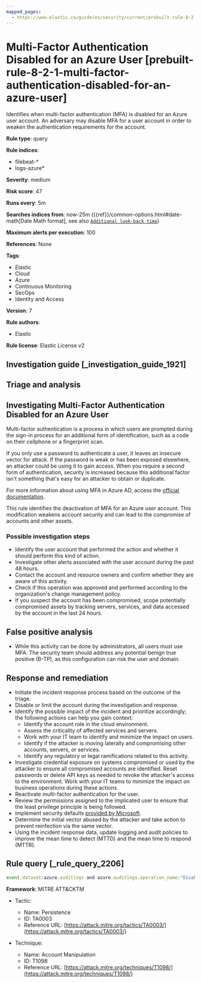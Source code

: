 ```yaml
---
mapped_pages:
  - https://www.elastic.co/guide/en/security/current/prebuilt-rule-8-2-1-multi-factor-authentication-disabled-for-an-azure-user.html
---
```


# Multi-Factor Authentication Disabled for an Azure User [prebuilt-rule-8-2-1-multi-factor-authentication-disabled-for-an-azure-user]

Identifies when multi-factor authentication (MFA) is disabled for an Azure user account. An adversary may disable MFA for a user account in order to weaken the authentication requirements for the account.

**Rule type**: query

**Rule indices**:

* filebeat-*
* logs-azure*

**Severity**: medium

**Risk score**: 47

**Runs every**: 5m

**Searches indices from**: now-25m ({{ref}}/common-options.html#date-math[Date Math format], see also [`Additional look-back time`](docs-content://solutions/security/detect-and-alert/create-detection-rule.md#rule-schedule))

**Maximum alerts per execution**: 100

**References**: None

**Tags**:

* Elastic
* Cloud
* Azure
* Continuous Monitoring
* SecOps
* Identity and Access

**Version**: 7

**Rule authors**:

* Elastic

**Rule license**: Elastic License v2

## Investigation guide [_investigation_guide_1921]

## Triage and analysis

## Investigating Multi-Factor Authentication Disabled for an Azure User

Multi-factor authentication is a process in which users are prompted during the sign-in process for an additional form
of identification, such as a code on their cellphone or a fingerprint scan.

If you only use a password to authenticate a user, it leaves an insecure vector for attack. If the password is weak or
has been exposed elsewhere, an attacker could be using it to gain access. When you require a second form of authentication,
security is increased because this additional factor isn't something that's easy for an attacker to obtain or duplicate.

For more information about using MFA in Azure AD, access the [official documentation](https://docs.microsoft.com/en-us/azure/active-directory/authentication/concept-mfa-howitworks#how-to-enable-and-use-azure-ad-multi-factor-authentication).

This rule identifies the deactivation of MFA for an Azure user account. This modification weakens account security
and can lead to the compromise of accounts and other assets.

### Possible investigation steps

- Identify the user account that performed the action and whether it should perform this kind of action.
- Investigate other alerts associated with the user account during the past 48 hours.
- Contact the account and resource owners and confirm whether they are aware of this activity.
- Check if this operation was approved and performed according to the organization's change management policy.
- If you suspect the account has been compromised, scope potentially compromised assets by tracking servers, services,
and data accessed by the account in the last 24 hours.

## False positive analysis

- While this activity can be done by administrators, all users must use MFA. The security team should address any
potential benign true positive (B-TP), as this configuration can risk the user and domain.

## Response and remediation

- Initiate the incident response process based on the outcome of the triage.
- Disable or limit the account during the investigation and response.
- Identify the possible impact of the incident and prioritize accordingly; the following actions can help you gain context:
    - Identify the account role in the cloud environment.
    - Assess the criticality of affected services and servers.
    - Work with your IT team to identify and minimize the impact on users.
    - Identify if the attacker is moving laterally and compromising other accounts, servers, or services.
    - Identify any regulatory or legal ramifications related to this activity.
- Investigate credential exposure on systems compromised or used by the attacker to ensure all compromised accounts are
identified. Reset passwords or delete API keys as needed to revoke the attacker's access to the environment. Work with
your IT teams to minimize the impact on business operations during these actions.
- Reactivate multi-factor authentication for the user.
- Review the permissions assigned to the implicated user to ensure that the least privilege principle is being followed.
- Implement security defaults [provided by Microsoft](https://docs.microsoft.com/en-us/azure/active-directory/fundamentals/concept-fundamentals-security-defaults).
- Determine the initial vector abused by the attacker and take action to prevent reinfection via the same vector.
- Using the incident response data, update logging and audit policies to improve the mean time to detect (MTTD) and the
mean time to respond (MTTR).

## Rule query [_rule_query_2206]

```js
event.dataset:azure.auditlogs and azure.auditlogs.operation_name:"Disable Strong Authentication" and event.outcome:(Success or success)
```

**Framework**: MITRE ATT&CKTM

* Tactic:

    * Name: Persistence
    * ID: TA0003
    * Reference URL: [https://attack.mitre.org/tactics/TA0003/](https://attack.mitre.org/tactics/TA0003/)

* Technique:

    * Name: Account Manipulation
    * ID: T1098
    * Reference URL: [https://attack.mitre.org/techniques/T1098/](https://attack.mitre.org/techniques/T1098/)




